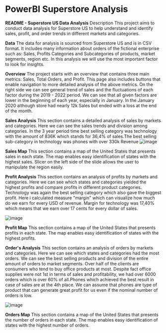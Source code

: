 # PowerBI Superstore Analysis

**README - Superstore US Data Analysis**
Description
This project aims to conduct data analysis for Superstore US to help understand and identify sales, profit, and order trends in different markets and categories.

**Data**
The data for analysis is sourced from Superstore US and is in CSV format. It includes many information about orders of the fictional enterprise such as: Sales, Profits
Categories and Subcategories of products, market segments, region etc. In this analysis we will use the most important factor to look for insights.

**Overview**
The project starts with an overview that contains three main metrics: Sales, Total Orders, and Profit. This page also includes buttons that enable navigation to more detailed analysis of the above metrics.
On the right side we can see general trend of sales and the fluctuations of each factor during the 2019 - 2022 period. We can see that all given factors are lower
in the beginning of each year, especially in January. In the January 2020 although store had nearly 12k Sales but ended with a loss at the end of the month.

**Sales Analysis**
This section contains a detailed analysis of sales by markets and categories. Here we can see the sales trends and division among categories. In the 3 year period time
best selling category was technology with the amount of 836K which stands for 36,4% of sales.The best selling sub-category in technology was phones with over 330k Revenue
![image](https://user-images.githubusercontent.com/114254453/235765443-3cd11622-6406-4ce9-a813-9510ee0d7af4.png)


**Sales Map**
This section contains a map of the United States that presents sales in each state. The map enables easy identification of states with the highest sales.
Slicer on the left side of the slide allows the user to manipulate the region easily.


**Profit Analysis**
This section contains an analysis of profits by markets and categories. Here we can see which states and categories yielded the highest profits and compare profits in different product categories.
Technology was again the best selling category which also gave the biggest profit. Here i calculated measure "margin" which can visualize how much do we earn for 
every USD of revenue. Margin for technology was 17,40% which means that we earn over 17 cents for every dollar of sales.

![image](https://user-images.githubusercontent.com/114254453/235765850-3976a5d8-37c3-4d70-bd37-df68cf230ff8.png)


**Profit Map**
This section contains a map of the United States that presents profits in each state. The map enables easy identification of states with the highest profits.

**Order's Analysis**
This section contains an analysis of orders by markets and categories. Here we can see which states and categories had the most orders. We can see the best selling
products and division of the entire amount of orders to market segments. Over half of the clients are consumers who tend to buy office products at most. Despite 
fact office supplies were not 1st in terms of sales and profitability, we had over 6000 orders which is over 60% of all.Phones which achieved the best result
in case of sales are at the 4th place. We can assume that phones are type of product that can generate great profit for us even if the nominal number of orders is low.

![image](https://user-images.githubusercontent.com/114254453/235766450-c97641e7-9c94-46d0-b0a5-fd05123dc3c6.png)


**Orders Map**
This section contains a map of the United States that presents the number of orders in each state. The map enables easy identification of states with the highest number of orders.
